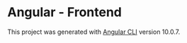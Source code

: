 # Angular - Frontend

This project was generated with [Angular CLI](https://github.com/angular/angular-cli) version 10.0.7.
